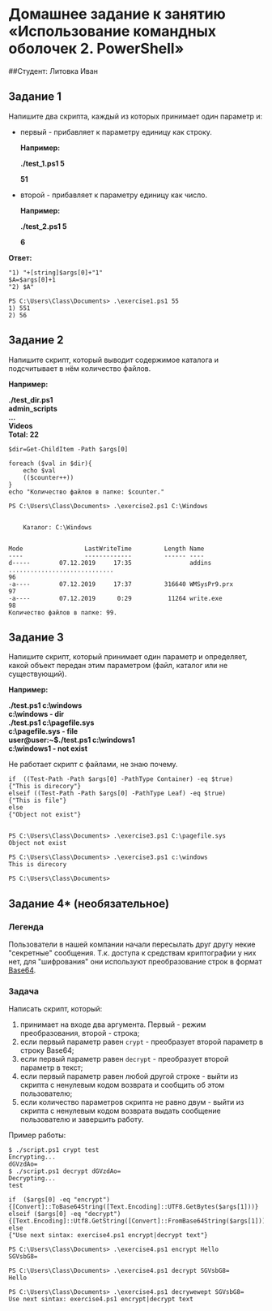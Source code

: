 # Домашнее задание к занятию «Использование командных оболочек 2. PowerShell»

##Студент: Литовка Иван



## Задание 1

Напишите два скрипта, каждый из которых принимает один параметр и:

- первый - прибавляет к параметру единицу как строку.

  **Например:**

  **./test_1.ps1 5**

  **51**

- второй - прибавляет к параметру единицу как число.

  **Например:**

  **./test_2.ps1 5**

  **6**

**Ответ:**
```
"1) "+[string]$args[0]+"1" 
$A=$args[0]+1
"2) $A"
```
```
PS C:\Users\Class\Documents> .\exercise1.ps1 55
1) 551
2) 56
```

## Задание 2

Напишите скрипт, который выводит содержимое каталога и подсчитывает в нём количество файлов.

**Например:**

**./test_dir.ps1**  
**admin_scripts**  
**...**  
**Videos**  
**Total: 22**  


```
$dir=Get-ChildItem -Path $args[0]

foreach ($val in $dir){
    echo $val
    (($counter++))
}
echo "Количество файлов в папке: $counter."

PS C:\Users\Class\Documents> .\exercise2.ps1 C:\Windows


    Каталог: C:\Windows


Mode                 LastWriteTime         Length Name                                                                                                                                                                   
----                 -------------         ------ ----                                                                                                                                                                   
d-----        07.12.2019     17:35                addins                                                                                                                                                                 
.............................                                                                                                                                                         
96
-a----        07.12.2019     17:37         316640 WMSysPr9.prx                                                                                                                                                           
97
-a----        07.12.2019      0:29          11264 write.exe                                                                                                                                                              
98
Количество файлов в папке: 99.
```

## Задание 3

Напишите скрипт, который принимает один параметр и определяет, какой объект передан этим параметром (файл, каталог или не существующий). 

**Например:**

**./test.ps1 c:\windows**  
**c:\windows - dir**  
**./test.ps1 c:\pagefile.sys**  
**c:\pagefile.sys - file**  
**user@user:~$./test.ps1 c:\windows1**  
**c:\windows1 - not exist**  

Не работает скрипт с файлами, не знаю почему.

```
if  ((Test-Path -Path $args[0] -PathType Container) -eq $true)
{"This is direcory"}
elseif ((Test-Path -Path $args[0] -PathType Leaf) -eq $true)
{"This is file"}
else
{"Object not exist"}


PS C:\Users\Class\Documents> .\exercise3.ps1 C:\pagefile.sys
Object not exist

PS C:\Users\Class\Documents> .\exercise3.ps1 c:\windows
This is direcory

PS C:\Users\Class\Documents> 
```

## Задание 4* (необязательное)

### Легенда

Пользователи в нашей компании начали пересылать друг другу некие "секретные" сообщения. Т.к. доступа к средствам криптографии у них нет, для "шифрования" они используют преобразование строк в формат [Base64](https://ru.wikipedia.org/wiki/Base64).

### Задача

Написать скрипт, который:

1. принимает на входе два аргумента. Первый - режим преобразования, второй - строка;
2. если первый параметр равен `crypt` - преобразует второй параметр в строку Base64;
3. если первый параметр равен `decrypt` - преобразует второй параметр в текст;
4. если первый параметр равен любой другой строке - выйти из скрипта с ненулевым кодом возврата и сообщить об этом пользователю;
5. если количество параметров скрипта не равно двум - выйти из скрипта с ненулевым кодом возврата выдать сообщение пользователю и завершить работу.

Пример работы:

```
$ ./script.ps1 crypt test
Encrypting...
dGVzdAo=
$ ./script.ps1 decrypt dGVzdAo=
Decrypting...
test
```

```
if  ($args[0] -eq "encrypt")
{[Convert]::ToBase64String([Text.Encoding]::UTF8.GetBytes($args[1]))}
elseif ($args[0] -eq "decrypt")
{[Text.Encoding]::Utf8.GetString([Convert]::FromBase64String($args[1]))}
else
{"Use next sintax: exercise4.ps1 encrypt|decrypt text"}

PS C:\Users\Class\Documents> .\exercise4.ps1 encrypt Hello
SGVsbG8=

PS C:\Users\Class\Documents> .\exercise4.ps1 decrypt SGVsbG8=
Hello

PS C:\Users\Class\Documents> .\exercise4.ps1 decrywewept SGVsbG8=
Use next sintax: exercise4.ps1 encrypt|decrypt text

```
